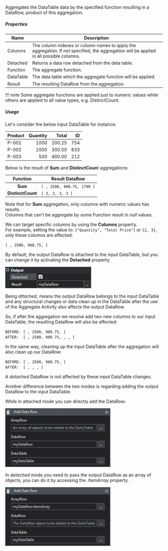 Aggregates the DataTable data by the specified function resulting in a DataRow, product of this aggregation.

<div class="data-table-sprite aggregate"></div>

##### Properties

|Name     |Description                                                                                                                            |
|---------|---------------------------------------------------------------------------------------------------------------------------------------|
|Columns  |The column indexes or column names to apply the aggregation. If not specified, the aggregation will be applied in all possible columns.|
|Detached |Returns a data row detached from the data table.                                                                                       |
|Function |The aggregate function.                                                                                                                |
|DataTable|The data table which the aggregate function will be applied.                                                                           |
|Result   |The resulting DataRow from the aggregation.                                                                                            |


!!! note
    Some aggregate functions are applied just to numeric values while others are applied to all value types, e.g. DistinctCount.

##### Usage

Let's consider the below input DataTable for instance:

| Product | Quantity | Total  |  ID  |
| ------- | -------: | -----: | ---: |
| P-001   |     1000 | 200.25 |  754 |
| P-002   |     1000 | 300.50 |  833 |
| P-003   |      500 | 400.00 |  212 |

Below is the result of **Sum** and **DistinctCoun**t aggregations:

|Function|Result DataRow
|:-:|-
|**Sum**| ``[ , 2500, 900.75, 1799 ]`` 
|**DistinctCount**| ``[ 3, 2, 3, 3 ]`` 

Note that for **Sum** aggregation, only columns with numeric values has results.<br>
Columns that can't be aggregate by some Function result in *null* values.

We can target specific columns by using the **Columns** property.<br>
For example, setting the value to: ``{"Quantity", "Total Price"}`` or ``{2, 3}``, only these columns are affected:

``[ , 2500, 900.75, ]``

By default, the output DataRow is attached to the input DataTable, but you can change it by activating the **Detached** property.

![](../img/activities/aggregate-detached.png)

Being *attached*, means the output DataRow belongs to the input DataTable and any structural changes or data clean up in the DataTable after the use of the Aggregate Activity also affects the output DataRow.

So, if after the aggregation we resolve add two new columns to our input DataTable, the resulting DataRow will also be affected:

``BEFORE: [ , 2500, 900.75, ]``<br>
``AFTER:  [ , 2500, 900.75, , , ]``

In the same way, cleaning up the input DataTable after the aggregation will also clean up our DataRow: 

``BEFORE: [ , 2500, 900.75, ]``<br>
``AFTER:  [ , , , ]``

A *detached* DataRow is not affected by these input DataTable changes.

Another difference between the two modes is regarding adding the output DataRow to the input DataTable.

While in attached mode you can directly add the DataRow:

![](../img/activities/add-datarow.png "UiPath's Add Data Row Activity")

In *detached* mode you need to pass the output DataRow as an array of objects, you can do it by accessing the *.ItemArray* property.

![](../img/activities/add-datarow-items.png "UiPath's Add Data Row Activity")